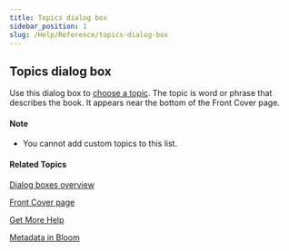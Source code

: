 ```yaml
---
title: Topics dialog box
sidebar_position: 1
slug: /Help/Reference/topics-dialog-box
---
```


## Topics dialog box

Use this dialog box to [choose a topic](../../Tasks/Edit_tasks/Choose_a_topic.md). The topic is word or phrase that describes the book. It appears near the bottom of the Front Cover page.

#### Note

-   You cannot add custom topics to this list.
    

#### Related Topics

[Dialog boxes overview](Dialog_boxes_overview.md)

[Front Cover page](../../Concepts/Front_Cover_page.md)

[Get More Help](../../Overview/Get_More_Help.md)

[Metadata in Bloom](../../Concepts/Metadata_in_Bloom.md)